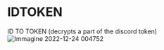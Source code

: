# IDTOKEN
ID TO TOKEN (decrypts a part of the discord token)
![Immagine 2022-12-24 004752](https://user-images.githubusercontent.com/108951418/209414092-a3c9fb9c-679a-4815-b7fb-689b47ebe53e.png)
